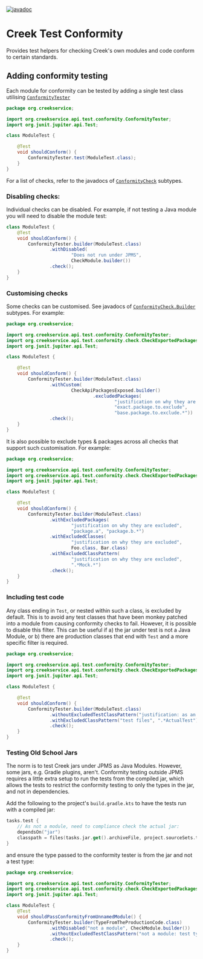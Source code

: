 [![javadoc](https://javadoc.io/badge2/org.creekservice/creek-test-conformity/javadoc.svg)](https://javadoc.io/doc/org.creekservice/creek-test-conformity)

# Creek Test Conformity

Provides test helpers for checking Creek's own modules and code conform to certain standards.

## Adding conformity testing

Each module for conformity can be tested by adding a single test class utilising [`ConformityTester`][1]

```java
package org.creekservice;

import org.creekservice.api.test.conformity.ConformityTester;
import org.junit.jupiter.api.Test;

class ModuleTest {

    @Test
    void shouldConform() {
        ConformityTester.test(ModuleTest.class);
    }
}
```

For a list of checks, refer to the javadocs of [`ConformityCheck`][2] subtypes.

### Disabling checks:

Individual checks can be disabled. For example, if not testing a Java module you will need to disable the module test:

```java
class ModuleTest {
    @Test
    void shouldConform() {
        ConformityTester.builder(ModuleTest.class)
                .withDisabled(
                        "Does not run under JPMS",
                        CheckModule.builder())
                .check();
    }
}
```

### Customising checks

Some checks can be customised. See javadocs of [`ConformityCheck.Builder`][2] subtypes. For example:

```java
package org.creekservice;

import org.creekservice.api.test.conformity.ConformityTester;
import org.creekservice.api.test.conformity.check.CheckExportedPackages;
import org.junit.jupiter.api.Test;

class ModuleTest {

    @Test
    void shouldConform() {
        ConformityTester.builder(ModuleTest.class)
                .withCustom(
                        CheckApiPackagesExposed.builder()
                                .excludedPackages(
                                        "justification on why they are excluded",
                                        "exact.package.to.exclude",
                                        "base.package.to.exclude.*"))
                .check();
    }
}
```

It is also possible to exclude types & packages across all checks that support such customisation. For example:

```java
package org.creekservice;

import org.creekservice.api.test.conformity.ConformityTester;
import org.creekservice.api.test.conformity.check.CheckExportedPackages;
import org.junit.jupiter.api.Test;

class ModuleTest {

    @Test
    void shouldConform() {
        ConformityTester.builder(ModuleTest.class)
                .withExcludedPackages(
                        "justification on why they are excluded",
                        "package.a", "package.b.*")
                .withExcludedClasses(
                        "justification on why they are excluded",
                        Foo.class, Bar.class)
                .withExcludedClassPattern(
                        "justification on why they are excluded",
                        ".*Mock.*")
                .check();
    }
}
```

### Including test code

Any class ending in `Test`, or nested within such a class, is excluded by default. This is to avoid any test classes
that have been monkey patched into a module from causing conformity checks to fail.  However, it is possible to disable
this filter. This can be useful if a) the jar under test is not a Java Module, or b) there are production classes that
end with `Test` and a more specific filter is required.

```java
package org.creekservice;

import org.creekservice.api.test.conformity.ConformityTester;
import org.creekservice.api.test.conformity.check.CheckExportedPackages;
import org.junit.jupiter.api.Test;

class ModuleTest {

    @Test
    void shouldConform() {
        ConformityTester.builder(ModuleTest.class)
                .withoutExcludedTestClassPattern("justification: as an example in the docs")
                .withExcludedClassPattern("test files", ".*ActualTest")
                .check();
    }
}
```

### Testing Old School Jars

The norm is to test Creek jars under JPMS as Java Modules. However, some jars, e.g. Gradle plugins, aren't.
Conformity testing outside JPMS requires a little extra setup to run the tests from the compiled jar, which allows
the tests to restrict the conformity testing to only the types in the jar, and not in dependencies.

Add the following to the project's `build.gradle.kts` to have the tests run with a compiled jar:

```kotlin
tasks.test {
    // As not a module, need to compliance check the actual jar:
    dependsOn("jar")
    classpath = files(tasks.jar.get().archiveFile, project.sourceSets.test.get().output, configurations.testRuntimeClasspath)
}
```

and ensure the type passed to the conformity tester is from the jar and not a test type:

```java
package org.creekservice;

import org.creekservice.api.test.conformity.ConformityTester;
import org.creekservice.api.test.conformity.check.CheckExportedPackages;
import org.junit.jupiter.api.Test;

class ModuleTest {
    @Test
    void shouldPassConformityFromUnnamedModule() {
        ConformityTester.builder(TypeFromTheProductionCode.class)
                .withDisabled("not a module", CheckModule.builder())
                .withoutExcludedTestClassPattern("not a module: test types are not in the jar")
                .check();
    }
}
```

[1]: src/main/java/org/creekservice/api/test/conformity/ConformityTester.java
[2]: src/main/java/org/creekservice/api/test/conformity/check/ConformityCheck.java